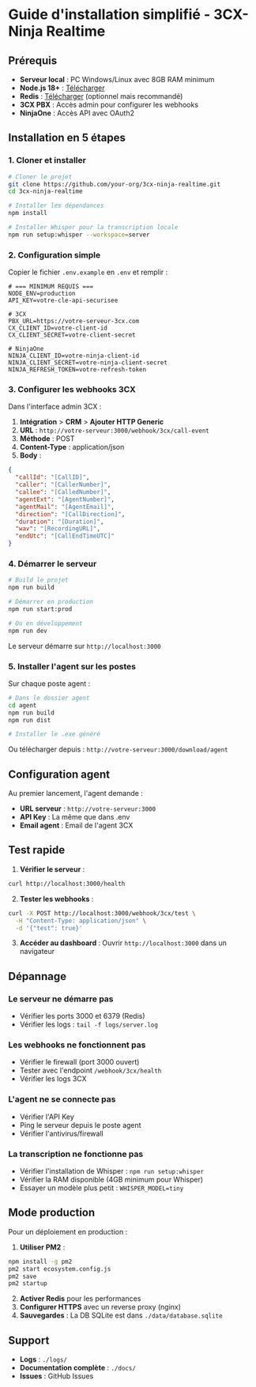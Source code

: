 # Guide d'installation simplifié - 3CX-Ninja Realtime

## Prérequis

- **Serveur local** : PC Windows/Linux avec 8GB RAM minimum
- **Node.js 18+** : [Télécharger](https://nodejs.org/)
- **Redis** : [Télécharger](https://redis.io/download/) (optionnel mais recommandé)
- **3CX PBX** : Accès admin pour configurer les webhooks
- **NinjaOne** : Accès API avec OAuth2

## Installation en 5 étapes

### 1. Cloner et installer

```bash
# Cloner le projet
git clone https://github.com/your-org/3cx-ninja-realtime.git
cd 3cx-ninja-realtime

# Installer les dépendances
npm install

# Installer Whisper pour la transcription locale
npm run setup:whisper --workspace=server
```

### 2. Configuration simple

Copier le fichier `.env.example` en `.env` et remplir :

```env
# === MINIMUM REQUIS ===
NODE_ENV=production
API_KEY=votre-cle-api-securisee

# 3CX
PBX_URL=https://votre-serveur-3cx.com
CX_CLIENT_ID=votre-client-id
CX_CLIENT_SECRET=votre-client-secret

# NinjaOne
NINJA_CLIENT_ID=votre-ninja-client-id
NINJA_CLIENT_SECRET=votre-ninja-client-secret
NINJA_REFRESH_TOKEN=votre-refresh-token
```

### 3. Configurer les webhooks 3CX

Dans l'interface admin 3CX :

1. **Intégration** > **CRM** > **Ajouter HTTP Generic**
2. **URL** : `http://votre-serveur:3000/webhook/3cx/call-event`
3. **Méthode** : POST
4. **Content-Type** : application/json
5. **Body** :
```json
{
  "callId": "[CallID]",
  "caller": "[CallerNumber]",
  "callee": "[CalledNumber]",
  "agentExt": "[AgentNumber]",
  "agentMail": "[AgentEmail]",
  "direction": "[CallDirection]",
  "duration": "[Duration]",
  "wav": "[RecordingURL]",
  "endUtc": "[CallEndTimeUTC]"
}
```

### 4. Démarrer le serveur

```bash
# Build le projet
npm run build

# Démarrer en production
npm run start:prod

# Ou en développement
npm run dev
```

Le serveur démarre sur `http://localhost:3000`

### 5. Installer l'agent sur les postes

Sur chaque poste agent :

```bash
# Dans le dossier agent
cd agent
npm run build
npm run dist

# Installer le .exe généré
```

Ou télécharger depuis : `http://votre-serveur:3000/download/agent`

## Configuration agent

Au premier lancement, l'agent demande :

- **URL serveur** : `http://votre-serveur:3000`
- **API Key** : La même que dans .env
- **Email agent** : Email de l'agent 3CX

## Test rapide

1. **Vérifier le serveur** :
```bash
curl http://localhost:3000/health
```

2. **Tester les webhooks** :
```bash
curl -X POST http://localhost:3000/webhook/3cx/test \
  -H "Content-Type: application/json" \
  -d '{"test": true}'
```

3. **Accéder au dashboard** :
Ouvrir `http://localhost:3000` dans un navigateur

## Dépannage

### Le serveur ne démarre pas
- Vérifier les ports 3000 et 6379 (Redis)
- Vérifier les logs : `tail -f logs/server.log`

### Les webhooks ne fonctionnent pas
- Vérifier le firewall (port 3000 ouvert)
- Tester avec l'endpoint `/webhook/3cx/health`
- Vérifier les logs 3CX

### L'agent ne se connecte pas
- Vérifier l'API Key
- Ping le serveur depuis le poste agent
- Vérifier l'antivirus/firewall

### La transcription ne fonctionne pas
- Vérifier l'installation de Whisper : `npm run setup:whisper`
- Vérifier la RAM disponible (4GB minimum pour Whisper)
- Essayer un modèle plus petit : `WHISPER_MODEL=tiny`

## Mode production

Pour un déploiement en production :

1. **Utiliser PM2** :
```bash
npm install -g pm2
pm2 start ecosystem.config.js
pm2 save
pm2 startup
```

2. **Activer Redis** pour les performances
3. **Configurer HTTPS** avec un reverse proxy (nginx)
4. **Sauvegardes** : La DB SQLite est dans `./data/database.sqlite`

## Support

- **Logs** : `./logs/`
- **Documentation complète** : `./docs/`
- **Issues** : GitHub Issues
